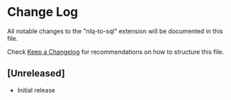 # Change Log

All notable changes to the "nlq-to-sql" extension will be documented in this file.

Check [Keep a Changelog](http://keepachangelog.com/) for recommendations on how to structure this file.

## [Unreleased]

- Initial release